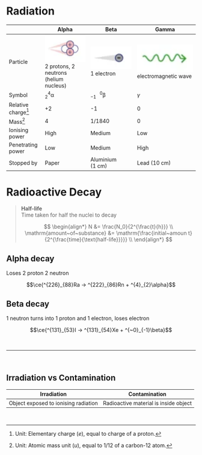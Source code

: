 # Radiation

|                     | Alpha                                                                                              | Beta                                                                 | Gamma                                                                  |
| ------------------- | -------------------------------------------------------------------------------------------------- | -------------------------------------------------------------------- | ---------------------------------------------------------------------- |
| Particle            | ![Alpha particle](images/radiation-alpha-particle.png) <br> 2 protons, 2 neutrons (helium nucleus) | ![Beta particle](images/radiation-beta-particle.png) <br> 1 electron | ![Gamma ray](images/radiation-gamma-ray.png) <br> electromagnetic wave |
| Symbol              | $\mathrm{^{4}_{2}\alpha}$                                                                          | $\mathrm{^{~~~0}_{-1}\beta}$                                         | $\gamma$                                                               |
| Relative charge[^1] | +2                                                                                                 | -1                                                                   | 0                                                                      |
| Mass[^2]            | 4                                                                                                  | 1/1840                                                               | 0                                                                      |
| Ionising power      | High                                                                                               | Medium                                                               | Low                                                                    |
| Penetrating power   | Low                                                                                                | Medium                                                               | High                                                                   |
| Stopped by          | Paper                                                                                              | Aluminium <nobr>(1 cm)</nobr>                                        | Lead <nobr>(10 cm)</nobr>                                              |

# Radioactive Decay

> **Half-life** \
> Time taken for half the nuclei to decay
>
> $$
> \begin{align*}
>   N &= \frac{N_0}{2^{\frac{t}{h}}} \\
>   \mathrm{amount~of~substance} &= \mathrm{\frac{initial~amoun t}{2^{\frac{time}{\text{half-life}}}}} \\
> \end{align*}
> $$

## Alpha decay

Loses 2 proton 2 neutron

$$\ce{^{226}_{88}Ra -> ^{222}_{86}Rn + ^{4}_{2}\alpha}$$

## Beta decay

1 neutron turns into 1 proton and 1 electron, loses electron

$$\ce{^{131}_{53}I -> ^{131}_{54}Xe + ^{~0}_{-1}\beta}$$

<br>

---

<br>

## Irradiation vs Contamination

| Irradiation                          | Contamination                         |
| ------------------------------------ | ------------------------------------- |
| Object exposed to ionising radiation | Radioactive material is inside object |

<br>

[^1]: Unit: Elementary charge $(e)$, equal to charge of a proton.
[^2]: Unit: Atomic mass unit $(u)$, equal to 1/12 of a carbon-12 atom.
